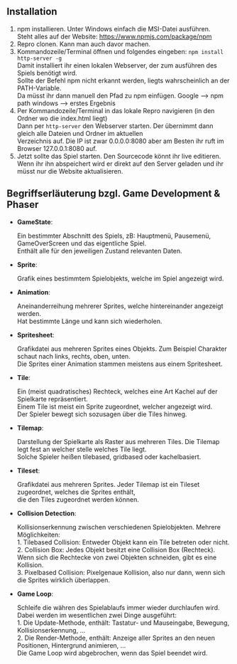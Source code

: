## Installation
1. npm installieren. Unter Windows einfach die MSI-Datei ausführen.   
   Steht alles auf der Website: https://www.npmjs.com/package/npm  
2. Repro clonen. Kann man auch davor machen.  
3. Kommandozeile/Terminal öffnen und folgendes eingeben: `npm install http-server -g`  
   Damit installiert ihr einen lokalen Webserver, der zum ausführen des Spiels benötigt wird.  
   Sollte der Befehl npm nicht erkannt werden, liegts wahrscheinlich an der PATH-Variable.  
   Da müsst ihr dann manuell den Pfad zu npm einfügen. Google --> npm path windows --> erstes Ergebnis  
4. Per Kommandozeile/Terminal in das lokale Repro navigieren (in den Ordner wo die index.html liegt)  
   Dann per `http-server` den Webserver starten. Der übernimmt dann gleich alle Dateien und Ordner im aktuellen  
   Verzeichnis auf. Die IP ist zwar 0.0.0.0:8080 aber am Besten ihr ruft im Browser 127.0.0.1:8080 auf.  
5. Jetzt sollte das Spiel starten. Den Sourcecode könnt ihr live editieren.   
   Wenn ihr ihn abspeichert wird er direkt auf den Server geladen und ihr müsst nur die Website aktualisieren.  


## Begriffserläuterung bzgl. Game Development & Phaser
* **GameState**:
   
   Ein bestimmter Abschnitt des Spiels, zB: Hauptmenü, Pausemenü, GameOverScreen und das eigentliche Spiel.  
   Enthält alle für den jeweiligen Zustand relevanten Daten.
* **Sprite**:
   
   Grafik eines bestimmtem Spielobjekts, welche im Spiel angezeigt wird.  
* **Animation**:
   
   Aneinanderreihung mehrerer Sprites, welche hintereinander angezeigt werden.   
   Hat bestimmte Länge und kann sich wiederholen.
* **Spritesheet**:
   
   Grafikdatei aus mehreren Sprites eines Objekts. Zum Beispiel Charakter schaut nach links, rechts, oben, unten.   
   Die Sprites einer Animation stammen meistens aus einem Spritesheet.
* **Tile**: 
   
   Ein (meist quadratisches) Rechteck, welches eine Art Kachel auf der Spielkarte repräsentiert.  
   Einem Tile ist meist ein Sprite zugeordnet, welcher angezeigt wird.   
   Der Spieler bewegt sich sozusagen über die Tiles hinweg.
* **Tilemap**:
   
   Darstellung der Spielkarte als Raster aus mehreren Tiles. Die Tilemap legt fest an welcher stelle welches Tile liegt.  
   Solche Spieler heißen tilebased, gridbased oder kachelbasiert.
* **Tileset**:
   
   Grafikdatei aus mehreren Sprites. Jeder Tilemap ist ein Tileset zugeordnet, welches die Sprites enthält,   
   die den Tiles zugeordnet werden können.
* **Collision Detection**:
   
   Kollisionserkennung zwischen verschiedenen Spielobjekten. Mehrere Möglichkeiten:  
      1. Tilebased Collision: Entweder Objekt kann ein Tile betreten oder nicht.  
      2. Collision Box: Jedes Objekt besitzt eine Collision Box (Rechteck). Wenn sich die Rechtecke von zwei Objekten                                schneiden, gibt es eine Kollision.  
      3. Pixelbased Collision: Pixelgenaue Kollision, also nur dann, wenn sich die Sprites wirklich überlappen.  
* **Game Loop**:
   
   Schleife die währen des Spielablaufs immer wieder durchlaufen wird.  
   Dabei werden im wesentlichen zwei Dinge ausgeführt:  
      1. Die Update-Methode, enthält: Tastatur- und Mauseingabe, Bewegung, Kollisionserkennung, ...  
      2. Die Render-Methode, enthält: Anzeige aller Sprites an den neuen Positionen, Hintergrund animieren, ...  
   Die Game Loop wird abgebrochen, wenn das Spiel beendet wird.
